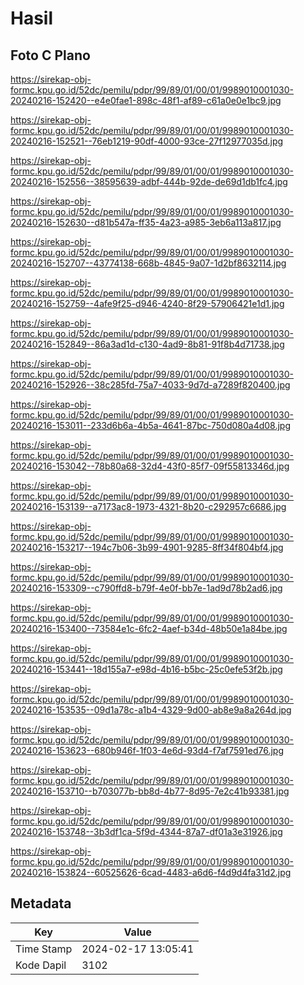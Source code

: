 # Hasil

## Foto C Plano

https://sirekap-obj-formc.kpu.go.id/52dc/pemilu/pdpr/99/89/01/00/01/9989010001030-20240216-152420--e4e0fae1-898c-48f1-af89-c61a0e0e1bc9.jpg

https://sirekap-obj-formc.kpu.go.id/52dc/pemilu/pdpr/99/89/01/00/01/9989010001030-20240216-152521--76eb1219-90df-4000-93ce-27f12977035d.jpg

https://sirekap-obj-formc.kpu.go.id/52dc/pemilu/pdpr/99/89/01/00/01/9989010001030-20240216-152556--38595639-adbf-444b-92de-de69d1db1fc4.jpg

https://sirekap-obj-formc.kpu.go.id/52dc/pemilu/pdpr/99/89/01/00/01/9989010001030-20240216-152630--d81b547a-ff35-4a23-a985-3eb6a113a817.jpg

https://sirekap-obj-formc.kpu.go.id/52dc/pemilu/pdpr/99/89/01/00/01/9989010001030-20240216-152707--43774138-668b-4845-9a07-1d2bf8632114.jpg

https://sirekap-obj-formc.kpu.go.id/52dc/pemilu/pdpr/99/89/01/00/01/9989010001030-20240216-152759--4afe9f25-d946-4240-8f29-57906421e1d1.jpg

https://sirekap-obj-formc.kpu.go.id/52dc/pemilu/pdpr/99/89/01/00/01/9989010001030-20240216-152849--86a3ad1d-c130-4ad9-8b81-91f8b4d71738.jpg

https://sirekap-obj-formc.kpu.go.id/52dc/pemilu/pdpr/99/89/01/00/01/9989010001030-20240216-152926--38c285fd-75a7-4033-9d7d-a7289f820400.jpg

https://sirekap-obj-formc.kpu.go.id/52dc/pemilu/pdpr/99/89/01/00/01/9989010001030-20240216-153011--233d6b6a-4b5a-4641-87bc-750d080a4d08.jpg

https://sirekap-obj-formc.kpu.go.id/52dc/pemilu/pdpr/99/89/01/00/01/9989010001030-20240216-153042--78b80a68-32d4-43f0-85f7-09f55813346d.jpg

https://sirekap-obj-formc.kpu.go.id/52dc/pemilu/pdpr/99/89/01/00/01/9989010001030-20240216-153139--a7173ac8-1973-4321-8b20-c292957c6686.jpg

https://sirekap-obj-formc.kpu.go.id/52dc/pemilu/pdpr/99/89/01/00/01/9989010001030-20240216-153217--194c7b06-3b99-4901-9285-8ff34f804bf4.jpg

https://sirekap-obj-formc.kpu.go.id/52dc/pemilu/pdpr/99/89/01/00/01/9989010001030-20240216-153309--c790ffd8-b79f-4e0f-bb7e-1ad9d78b2ad6.jpg

https://sirekap-obj-formc.kpu.go.id/52dc/pemilu/pdpr/99/89/01/00/01/9989010001030-20240216-153400--73584e1c-6fc2-4aef-b34d-48b50e1a84be.jpg

https://sirekap-obj-formc.kpu.go.id/52dc/pemilu/pdpr/99/89/01/00/01/9989010001030-20240216-153441--18d155a7-e98d-4b16-b5bc-25c0efe53f2b.jpg

https://sirekap-obj-formc.kpu.go.id/52dc/pemilu/pdpr/99/89/01/00/01/9989010001030-20240216-153535--09d1a78c-a1b4-4329-9d00-ab8e9a8a264d.jpg

https://sirekap-obj-formc.kpu.go.id/52dc/pemilu/pdpr/99/89/01/00/01/9989010001030-20240216-153623--680b946f-1f03-4e6d-93d4-f7af7591ed76.jpg

https://sirekap-obj-formc.kpu.go.id/52dc/pemilu/pdpr/99/89/01/00/01/9989010001030-20240216-153710--b703077b-bb8d-4b77-8d95-7e2c41b93381.jpg

https://sirekap-obj-formc.kpu.go.id/52dc/pemilu/pdpr/99/89/01/00/01/9989010001030-20240216-153748--3b3df1ca-5f9d-4344-87a7-df01a3e31926.jpg

https://sirekap-obj-formc.kpu.go.id/52dc/pemilu/pdpr/99/89/01/00/01/9989010001030-20240216-153824--60525626-6cad-4483-a6d6-f4d9d4fa31d2.jpg


## Metadata

| Key        | Value               |
| ---------- | ------------------- |
| Time Stamp | 2024-02-17 13:05:41 |
| Kode Dapil | 3102                |



